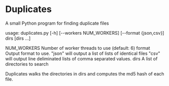 # Duplicates
A small Python program for finding duplicate files

usage: duplicates.py [-h] [--workers NUM_WORKERS] [--format {json,csv}]
                     dirs [dirs ...]

NUM\_WORKERS	Number of worker threads to use (default: 6)
format		Output format to use.
		"json" will output a list of lists of identical files
		"csv" will output line deliminated lists of comma separated values.
dirs		A list of directories to search

Duplicates walks the directories in dirs and computes the md5 hash of each file. 
